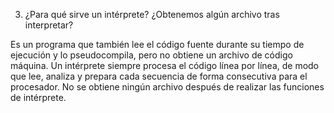 3. ¿Para qué sirve un intérprete? ¿Obtenemos algún archivo tras interpretar?

Es un programa que también lee el código fuente durante su tiempo de ejecución y lo pseudocompila, pero no obtiene un archivo de código máquina. Un intérprete siempre procesa el código línea por línea, de modo que lee, analiza y prepara cada secuencia de forma consecutiva para el procesador. No se obtiene ningún archivo después de realizar las funciones de intérprete.